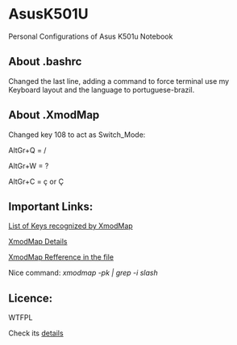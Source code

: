 # AsusK501U
Personal Configurations of Asus K501u Notebook

## About .bashrc
Changed the last line, adding a command to force terminal use my Keyboard layout and the language to portuguese-brazil.

## About .XmodMap
Changed key 108 to act as Switch_Mode:

AltGr+Q = /

AltGr+W = ?

AltGr+C = ç or Ç


## Important Links:
[List of Keys recognized by XmodMap](http://wiki.linuxquestions.org/wiki/List_of_Keysyms_Recognised_by_Xmodmap)

[XmodMap Details](https://wiki.archlinux.org/index.php/xmodmap)

[XmodMap Refference in the file](https://superuser.com/questions/87137/bind-map-character-to-altsome-key)

Nice command: *xmodmap -pk | grep -i slash*


## Licence:
WTFPL

Check its [details](www.wtfpl.net)
